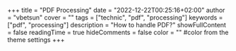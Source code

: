 +++
title = "PDF Processing"
date = "2022-12-22T00:25:16+02:00"
author = "vbetsun"
cover = ""
tags = ["technic", "pdf", "processing"]
keywords = ["pdf", "processing"]
description = "How to handle PDF?"
showFullContent = false
readingTime = true
hideComments = false
color = "" #color from the theme settings
+++
